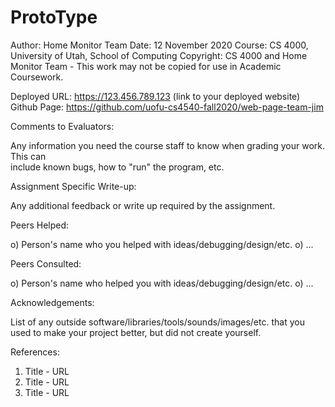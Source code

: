 # ProtoType

Author:    Home Monitor Team
Date:      12 November 2020
Course:    CS 4000, University of Utah, School of Computing
Copyright: CS 4000 and Home Monitor Team - This work may not be copied for use in Academic Coursework.

Deployed URL:  https://123.456.789.123  (link to your deployed website)
Github Page:   https://github.com/uofu-cs4540-fall2020/web-page-team-jim

Comments to Evaluators:

  Any information you need the course staff to know when grading your work.  This can  
  include known bugs, how to "run" the program, etc.

Assignment Specific Write-up:

  Any additional feedback or write up required by the assignment.

Peers Helped:

  o) Person's name who you helped with ideas/debugging/design/etc.
  o) ...

Peers Consulted:

   o) Person's name who helped you with ideas/debugging/design/etc.
   o) ...

Acknowledgements:

   List of any outside software/libraries/tools/sounds/images/etc. that you
   used to make your project better, but did not create yourself.

References:

   1. Title - URL
   2. Title - URL
   3. Title - URL  